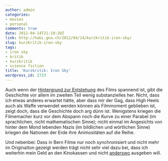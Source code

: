 ```yaml
---
author: admin
categories:
- movies
- personal
comments: true
date: 2012-04-14T21:19:28Z
link: http://habi.gna.ch/2012/04/14/kurzkritik-iron-sky/
slug: kurzkritik-iron-sky
tags:
- iron sky
- kritik
- kurzkritik
- science fiction
title: 'Kurzkritik: Iron Sky'
wordpress_id: 2723
---
```


Auch wenn der [Hintergrund zur Entstehung](http://www.ironsky.net/site/support/finance/) des Films spannend ist, gibt die Geschichte vor allem im zweiten Teil wenig substanzielles her. Nicht, dass ich etwas anderes erwartet hätte, aber dass mir der Gag, dass High Heels auch als Waffe verwendet werden können als Filmmoment geblieben ist, zeigt doch, dass die Geschichte doch arg dünn ist. Wenigstens kriegen die Filmemacher kurz vor dem Abspann noch die Kurve zu einer Parabel (im sprachlichen, nicht mathematischen Sinne); nicht einmal im Angesichts von hinter dem Mond lebenden Nazis (im bildlichen und wörtlichen Sinne) kriegen die Nationen der Erde ihre Animositäten auf die Reihe.

Und nebenbei: Dass in Bern Filme nur noch synchronisiert und nicht mehr im Originalton gezeigt werden trägt nicht sehr viel dazu bei, dass ich weiterhin mein Geld an den Kinokassen und nicht [anderswo](http://www.apple.com/itunes/charts/movies/) ausgeben will.

